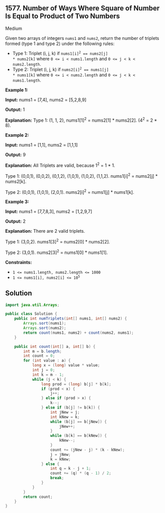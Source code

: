 ## 1577\. Number of Ways Where Square of Number Is Equal to Product of Two Numbers

Medium

Given two arrays of integers `nums1` and `nums2`, return the number of triplets formed (type 1 and type 2) under the following rules:

*   Type 1: Triplet (i, j, k) if <code>nums1[i]<sup>2</sup> == nums2[j] * nums2[k]</code> where `0 <= i < nums1.length` and `0 <= j < k < nums2.length`.
*   Type 2: Triplet (i, j, k) if <code>nums2[i]<sup>2</sup> == nums1[j] * nums1[k]</code> where `0 <= i < nums2.length` and `0 <= j < k < nums1.length`.

**Example 1:**

**Input:** nums1 = [7,4], nums2 = [5,2,8,9]

**Output:** 1

**Explanation:** Type 1: (1, 1, 2), nums1[1]<sup>2</sup> = nums2[1] \* nums2[2]. (4<sup>2</sup> = 2 \* 8).

**Example 2:**

**Input:** nums1 = [1,1], nums2 = [1,1,1]

**Output:** 9

**Explanation:** All Triplets are valid, because 1<sup>2</sup> = 1 \* 1.

Type 1: (0,0,1), (0,0,2), (0,1,2), (1,0,1), (1,0,2), (1,1,2). nums1[i]<sup>2</sup> = nums2[j] \* nums2[k].

Type 2: (0,0,1), (1,0,1), (2,0,1). nums2[i]<sup>2</sup> = nums1[j] \* nums1[k].

**Example 3:**

**Input:** nums1 = [7,7,8,3], nums2 = [1,2,9,7]

**Output:** 2

**Explanation:** There are 2 valid triplets.

Type 1: (3,0,2). nums1[3]<sup>2</sup> = nums2[0] \* nums2[2].

Type 2: (3,0,1). nums2[3]<sup>2</sup> = nums1[0] \* nums1[1].

**Constraints:**

*   `1 <= nums1.length, nums2.length <= 1000`
*   <code>1 <= nums1[i], nums2[i] <= 10<sup>5</sup></code>

## Solution

```java
import java.util.Arrays;

public class Solution {
    public int numTriplets(int[] nums1, int[] nums2) {
        Arrays.sort(nums1);
        Arrays.sort(nums2);
        return count(nums1, nums2) + count(nums2, nums1);
    }

    public int count(int[] a, int[] b) {
        int m = b.length;
        int count = 0;
        for (int value : a) {
            long x = (long) value * value;
            int j = 0;
            int k = m - 1;
            while (j < k) {
                long prod = (long) b[j] * b[k];
                if (prod < x) {
                    j++;
                } else if (prod > x) {
                    k--;
                } else if (b[j] != b[k]) {
                    int jNew = j;
                    int kNew = k;
                    while (b[j] == b[jNew]) {
                        jNew++;
                    }
                    while (b[k] == b[kNew]) {
                        kNew--;
                    }
                    count += (jNew - j) * (k - kNew);
                    j = jNew;
                    k = kNew;
                } else {
                    int q = k - j + 1;
                    count += (q) * (q - 1) / 2;
                    break;
                }
            }
        }
        return count;
    }
}
```